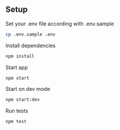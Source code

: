 ## Setup

Set your .env file according with .env.sample

```bash
cp .env.sample .env
```

Install dependencies

```bash
npm install
```

Start app

```bash
npm start
```

Start on dev mode

```bash
npm start:dev
```

Run tests

```bash
npm test
```
